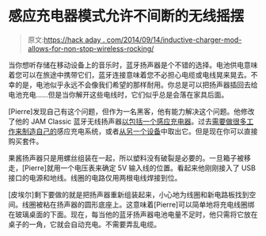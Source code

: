 # 感应充电器模式允许不间断的无线摇摆

> 原文:[https://hack aday . com/2014/09/14/inductive-charger-mod-allows-for-non-stop-wireless-rocking/](https://hackaday.com/2014/09/14/inductive-charger-mod-allows-for-non-stop-wireless-rocking/)

当你想听存储在移动设备上的音乐时，蓝牙扬声器是个不错的选择。电池供电意味着您可以在旅途中携带它们，蓝牙连接意味着您不必担心电缆或电线晃来晃去。不幸的是，电池似乎永远不会像我们希望的那样耐用。你总是可以把扬声器插回去给电池充电……但是当你解开这些电线时，它们似乎总是会落在家具后面。

[Pierre]发现自己有这个问题，但作为一名黑客，他有能力解决这个问题。他修改了他的 JAM Classic 蓝牙无线扬声器[以包括一个感应充电器](http://www.instructables.com/id/Wireless-Charger-for-Bluetooth-Speaker/)。过去[需要做很多工作来制造自己的](http://hackaday.com/2012/05/21/prototyping-an-advanced-inductive-charger/)感应充电系统，或者[从另一个设备](http://hackaday.com/2010/08/01/update-custom-cellphone-induction-charging/)中取出它。但是现在你可以直接购买套件。

果酱扬声器只是用螺丝组装在一起，所以塑料没有破裂是必要的。一旦箱子被移走，[Pierre]就用一个电压表来确定 5V 输入线的位置。看起来他刚刚接入了 USB 接口的电源和地线。线圈的电路仅用两根电线焊接到位。

[皮埃尔]剩下要做的就是把扬声器重新组装起来，小心地为线圈和新电路板找到空间。线圈被粘在扬声器的圆形底座上。这意味着[Pierre]可以简单地将充电线圈绑在玻璃桌面的下面。现在，每当他的蓝牙扬声器电池电量不足时，他只需将它放在桌子的一角，它就会自动充电。不需要弄乱电缆。